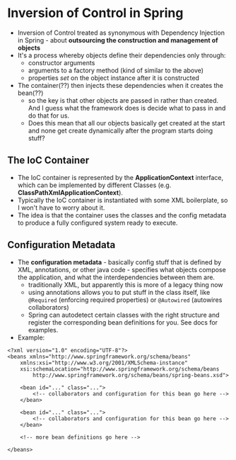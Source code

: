 # Inversion of Control in Spring

* Inversion of Control treated as synonymous with Dependency Injection in Spring - about **outsourcing the construction and management of objects**
* It's a process whereby objects define their dependencies only through:
  - constructor arguments
  - arguments to a factory method (kind of similar to the above)
  - properties *set* on the object instance after it is constructed
* The container(??) then injects these dependencies when it creates the bean(??)
  - so the key is that other objects are passed in rather than created. And I guess what the framework does is decide what to pass in and do that for us.
  - Does this mean that all our objects basically get created at the start and none get create dynamically after the program starts doing stuff?


## The IoC Container

  * The IoC container is represented by the **ApplicationContext** interface, which can be implemented by different Classes (e.g. **ClassPathXmlApplicationContext**).
  * Typically the IoC container is instantiated with some XML boilerplate, so I won't have to worry about it.
  * The idea is that the container uses the classes and the config metadata to produce a fully configured system ready to execute.

## Configuration Metadata

* The **configuration metadata** - basically config stuff that is defined by XML, annotations, or other java code - specifies what objects compose the application, and what the interdependencies between them are.
  - traditionally XML, but apparently this is more of a legacy thing now
  - using annotations allows you to put stuff in the class itself, like `@Required` (enforcing required properties) or `@Autowired` (autowires collaborators)
  - Spring can autodetect certain classes with the right structure and register the corresponding bean definitions for you. See docs for examples.
* Example:

```
<?xml version="1.0" encoding="UTF-8"?>
<beans xmlns="http://www.springframework.org/schema/beans"
    xmlns:xsi="http://www.w3.org/2001/XMLSchema-instance"
    xsi:schemaLocation="http://www.springframework.org/schema/beans
        http://www.springframework.org/schema/beans/spring-beans.xsd">

    <bean id="..." class="...">   
        <!-- collaborators and configuration for this bean go here -->
    </bean>

    <bean id="..." class="...">
        <!-- collaborators and configuration for this bean go here -->
    </bean>

    <!-- more bean definitions go here -->

</beans>
```
